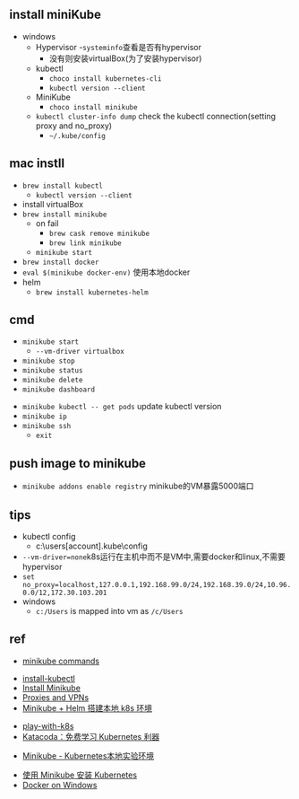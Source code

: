 
## install miniKube
+ windows
    + Hypervisor 
        -`systeminfo`查看是否有hypervisor
        - 没有则安装virtualBox(为了安装hypervisor)
    + kubectl
        - `choco install kubernetes-cli`
        - `kubectl version --client`
    + MiniKube
        - `choco install minikube`
    + `kubectl cluster-info dump` check the kubectl connection(setting proxy and no_proxy)
        - `~/.kube/config`
## mac instll
+ `brew install kubectl`
    - `kubectl version --client`
+ install virtualBox
+ `brew install minikube`
    - on fail
        + `brew cask remove minikube`
        + `brew link minikube`
    - `minikube start`
+ `brew install docker`
+ `eval $(minikube docker-env)` 使用本地docker
+ helm
    - `brew install kubernetes-helm`
    
## cmd
+ `minikube start`
    -  `--vm-driver virtualbox`
+ `minikube stop`
+ `minikube status`
+ `minikube delete`
+ `minikube dashboard`
<!-- update -->
+ `minikube kubectl -- get pods` update kubectl version
+ `minikube ip`
+ `minikube ssh`    
    - `exit`
## push image to minikube
+ `minikube addons enable registry` minikube的VM暴露5000端口


## tips
+ kubectl config
    - c:\users\[account]\.kube\config
+ `--vm-driver=none`k8s运行在主机中而不是VM中,需要docker和linux,不需要hypervisor
+ `set no_proxy=localhost,127.0.0.1,192.168.99.0/24,192.168.39.0/24,10.96.0.0/12,172.30.103.201`
+ windows
    - `c:/Users` is mapped into vm as `/c/Users`
## ref
<!-- cmd -->
+ [minikube commands](https://minikube.sigs.k8s.io/docs/commands/ssh/)
<!-- install -->
+ [install-kubectl](https://kubernetes.io/docs/tasks/tools/install-kubectl/)
+ [Install Minikube](https://kubernetes.io/zh/docs/tasks/tools/install-minikube/)
+ [Proxies and VPNs](https://minikube.sigs.k8s.io/docs/handbook/vpn_and_proxy/)
+ [Minikube + Helm 搭建本地 k8s 环境](https://zhuanlan.zhihu.com/p/69274854)
<!-- online -->
+ [play-with-k8s](https://labs.play-with-k8s.com/)
+ [Katacoda：免费学习 Kubernetes 利器](https://developer.aliyun.com/article/752183)
<!-- ali -->
+ [Minikube - Kubernetes本地实验环境](https://yq.aliyun.com/articles/221687)
<!-- 技巧 -->
+ [使用 Minikube 安装 Kubernetes](https://kubernetes.io/zh/docs/setup/learning-environment/minikube/#interacting-with-your-cluster)
+ [Docker on Windows](https://minikube.sigs.k8s.io/docs/handbook/registry/)